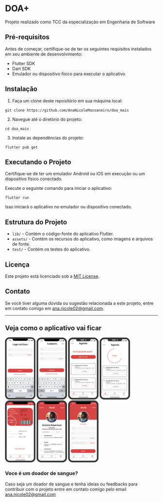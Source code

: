 # DOA+

Projeto realizado como TCC da especialização em Engenharia de Software

## Pré-requisitos

Antes de começar, certifique-se de ter os seguintes requisitos instalados em seu ambiente de desenvolvimento:

- Flutter SDK
- Dart SDK
- Emulador ou dispositivo físico para executar o aplicativo

## Instalação

1. Faça um clone deste repositório em sua máquina local:

```
git clone https://github.com/AnaNicoleMassaneiro/doa_mais
```

2. Navegue até o diretório do projeto:

```
cd doa_mais
```

3. Instale as dependências do projeto:

```
flutter pub get
```

## Executando o Projeto

Certifique-se de ter um emulador Android ou iOS em execução ou um dispositivo físico conectado.

Execute o seguinte comando para iniciar o aplicativo:

```
flutter run
```

Isso iniciará o aplicativo no emulador ou dispositivo conectado.

## Estrutura do Projeto

- `lib/` - Contém o código-fonte do aplicativo Flutter.
- `assets/` - Contém os recursos do aplicativo, como imagens e arquivos de fonte.
- `test/` - Contém os testes do aplicativo.

## Licença

Este projeto está licenciado sob a [MIT License](https://opensource.org/licenses/MIT).

## Contato

Se você tiver alguma dúvida ou sugestão relacionada a este projeto, entre em contato comigo em [ana.nicole02@gmail.com](mailto:ana.nicole02@gmail.com).

---

## Veja como o aplicativo vai ficar
<p float="left">
    <img src="./assets/login.png" alt="J" width="100"/>
    <img src="./assets/cadastro.png" alt="J" width="100"/>
    <img src="./assets/agenda1.png" alt="J" width="100"/>
    <img src="./assets/agenda2.png" alt="J" width="100"/>
    <img src="./assets/carteririnha.png" alt="J" width="100"/>
    <img src="./assets/perfil.png" alt="J" width="100"/>
    <img src="./assets/perfilEDIT.png" alt="J" width="100"/>
</p>


### Voce é um doador de sangue?
Caso seja um doador de sangue e tenha ideias ou feedbacks para contribuir com o projeto entre em contato comigo pelo email ana.nicole02@gmail.com
